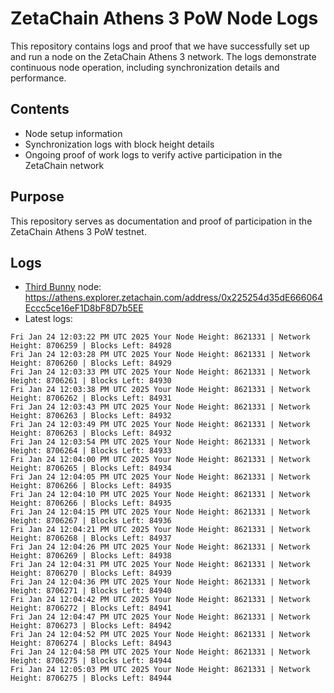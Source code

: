 # ZetaChain Athens 3 PoW Node Logs
This repository contains logs and proof that we have successfully set up and run a node on the ZetaChain Athens 3 network. The logs demonstrate continuous node operation, including synchronization details and performance.

## Contents
- Node setup information
- Synchronization logs with block height details
- Ongoing proof of work logs to verify active participation in the ZetaChain network

## Purpose
This repository serves as documentation and proof of participation in the ZetaChain Athens 3 PoW testnet.

## Logs

- [Third Bunny](https://thirdbunny.xyz/) node: https://athens.explorer.zetachain.com/address/0x225254d35dE666064Eccc5ce16eF1D8bF8D7b5EE
- Latest logs:
```
Fri Jan 24 12:03:22 PM UTC 2025 Your Node Height: 8621331 | Network Height: 8706259 | Blocks Left: 84928
Fri Jan 24 12:03:28 PM UTC 2025 Your Node Height: 8621331 | Network Height: 8706260 | Blocks Left: 84929
Fri Jan 24 12:03:33 PM UTC 2025 Your Node Height: 8621331 | Network Height: 8706261 | Blocks Left: 84930
Fri Jan 24 12:03:38 PM UTC 2025 Your Node Height: 8621331 | Network Height: 8706262 | Blocks Left: 84931
Fri Jan 24 12:03:43 PM UTC 2025 Your Node Height: 8621331 | Network Height: 8706263 | Blocks Left: 84932
Fri Jan 24 12:03:49 PM UTC 2025 Your Node Height: 8621331 | Network Height: 8706263 | Blocks Left: 84932
Fri Jan 24 12:03:54 PM UTC 2025 Your Node Height: 8621331 | Network Height: 8706264 | Blocks Left: 84933
Fri Jan 24 12:04:00 PM UTC 2025 Your Node Height: 8621331 | Network Height: 8706265 | Blocks Left: 84934
Fri Jan 24 12:04:05 PM UTC 2025 Your Node Height: 8621331 | Network Height: 8706266 | Blocks Left: 84935
Fri Jan 24 12:04:10 PM UTC 2025 Your Node Height: 8621331 | Network Height: 8706266 | Blocks Left: 84935
Fri Jan 24 12:04:15 PM UTC 2025 Your Node Height: 8621331 | Network Height: 8706267 | Blocks Left: 84936
Fri Jan 24 12:04:21 PM UTC 2025 Your Node Height: 8621331 | Network Height: 8706268 | Blocks Left: 84937
Fri Jan 24 12:04:26 PM UTC 2025 Your Node Height: 8621331 | Network Height: 8706269 | Blocks Left: 84938
Fri Jan 24 12:04:31 PM UTC 2025 Your Node Height: 8621331 | Network Height: 8706270 | Blocks Left: 84939
Fri Jan 24 12:04:36 PM UTC 2025 Your Node Height: 8621331 | Network Height: 8706271 | Blocks Left: 84940
Fri Jan 24 12:04:42 PM UTC 2025 Your Node Height: 8621331 | Network Height: 8706272 | Blocks Left: 84941
Fri Jan 24 12:04:47 PM UTC 2025 Your Node Height: 8621331 | Network Height: 8706273 | Blocks Left: 84942
Fri Jan 24 12:04:52 PM UTC 2025 Your Node Height: 8621331 | Network Height: 8706274 | Blocks Left: 84943
Fri Jan 24 12:04:58 PM UTC 2025 Your Node Height: 8621331 | Network Height: 8706275 | Blocks Left: 84944
Fri Jan 24 12:05:03 PM UTC 2025 Your Node Height: 8621331 | Network Height: 8706275 | Blocks Left: 84944
```
